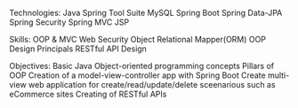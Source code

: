 Technologies:
Java
Spring Tool Suite
MySQL
Spring Boot
Spring Data-JPA
Spring Security
Spring MVC
JSP

Skills:
OOP & MVC
Web Security
Object Relational Mapper(ORM)
OOP Design Principals
RESTful API Design

Objectives:
Basic Java
Object-oriented programming concepts
Pillars of OOP
Creation of a model-view-controller app with Spring Boot
Create multi-view web application for create/read/update/delete sceenarious such as eCommerce sites
Creating of RESTful APIs